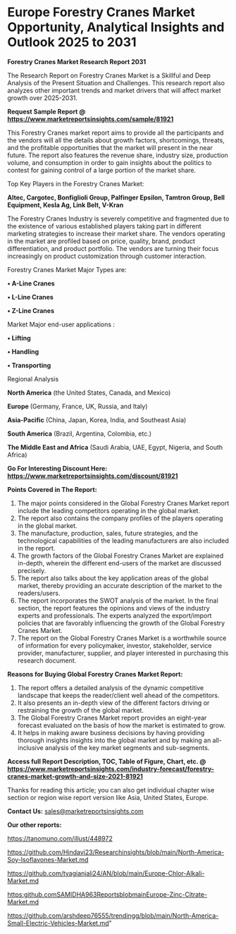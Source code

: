 # Europe Forestry Cranes Market Opportunity, Analytical Insights and Outlook 2025 to 2031

<strong>Forestry Cranes Market Research Report 2031</strong>

The Research Report on Forestry Cranes Market is a Skillful and Deep Analysis of the Present Situation and Challenges. This research report also analyzes other important trends and market drivers that will affect market growth over 2025-2031.

<strong>Request Sample Report @ <a href=https://www.marketreportsinsights.com/sample/81921>https://www.marketreportsinsights.com/sample/81921</a></strong>

This Forestry Cranes market report aims to provide all the participants and the vendors will all the details about growth factors, shortcomings, threats, and the profitable opportunities that the market will present in the near future. The report also features the revenue share, industry size, production volume, and consumption in order to gain insights about the politics to contest for gaining control of a large portion of the market share.

Top Key Players in the Forestry Cranes Market:

<strong>Altec, Cargotec, Bonfiglioli Group, Palfinger Epsilon, Tamtron Group, Bell Equipment, Kesla Ag, Link Belt, V-Kran</strong>

The Forestry Cranes Industry is severely competitive and fragmented due to the existence of various established players taking part in different marketing strategies to increase their market share. The vendors operating in the market are profiled based on price, quality, brand, product differentiation, and product portfolio. The vendors are turning their focus increasingly on product customization through customer interaction.

Forestry Cranes Market Major Types are:

<strong>• A-Line Cranes

• L-Line Cranes

• Z-Line Cranes</strong>

Market Major end-user applications :

<strong>• Lifting

• Handling

• Transporting</strong>

Regional Analysis

</u><strong><b>North America</b></strong> (the United States, Canada, and Mexico)

<strong><b>Europe </b></strong>(Germany, France, UK, Russia, and Italy)

<strong><b>Asia-Pacific</b></strong> (China, Japan, Korea, India, and Southeast Asia)

<strong><b>South America</b></strong> (Brazil, Argentina, Colombia, etc.)

<strong><b>The Middle East and Africa</b></strong> (Saudi Arabia, UAE, Egypt, Nigeria, and South Africa)

<strong>Go For Interesting Discount Here: <a href=https://www.marketreportsinsights.com/discount/81921>https://www.marketreportsinsights.com/discount/81921</a></strong>

<strong>Points Covered in The Report:</strong>
<ol>
  <li>The major points considered in the Global Forestry Cranes Market report include the leading competitors operating in the global market.</li>
  <li>The report also contains the company profiles of the players operating in the global market.</li>
  <li>The manufacture, production, sales, future strategies, and the technological capabilities of the leading manufacturers are also included in the report.</li>
  <li>The growth factors of the Global Forestry Cranes Market are explained in-depth, wherein the different end-users of the market are discussed precisely.</li>
  <li>The report also talks about the key application areas of the global market, thereby providing an accurate description of the market to the readers/users.</li>
  <li>The report incorporates the SWOT analysis of the market. In the final section, the report features the opinions and views of the industry experts and professionals. The experts analyzed the export/import policies that are favorably influencing the growth of the Global Forestry Cranes Market.</li>
  <li>The report on the Global Forestry Cranes Market is a worthwhile source of information for every policymaker, investor, stakeholder, service provider, manufacturer, supplier, and player interested in purchasing this research document.</li>
</ol>
<strong>Reasons for Buying Global Forestry Cranes Market Report:</strong>

<ol>
  <li>The report offers a detailed analysis of the dynamic competitive landscape that keeps the reader/client well ahead of the competitors.</li>
  <li>It also presents an in-depth view of the different factors driving or restraining the growth of the global market.</li>
  <li>The Global Forestry Cranes Market report provides an eight-year forecast evaluated on the basis of how the market is estimated to grow.</li>
  <li>It helps in making aware business decisions by having providing thorough insights insights into the global market and by making an all-inclusive analysis of the key market segments and sub-segments.</li>
</ol>
<strong>Access full Report Description, TOC, Table of Figure, Chart, etc. @ <a href=https://www.marketreportsinsights.com/industry-forecast/forestry-cranes-market-growth-and-size-2021-81921>https://www.marketreportsinsights.com/industry-forecast/forestry-cranes-market-growth-and-size-2021-81921</a></strong>


Thanks for reading this article; you can also get individual chapter wise section or region wise report version like Asia, United States, Europe.

<strong>Contact Us:</strong>
sales@marketreportsinsights.com

<strong>Our other reports:</strong>

<a href=https://tanomuno.com/illust/448972>https://tanomuno.com/illust/448972</a>

<a href=https://github.com/Hindavi23/Researchinsights/blob/main/North-America-Soy-Isoflavones-Market.md>https://github.com/Hindavi23/Researchinsights/blob/main/North-America-Soy-Isoflavones-Market.md</a>

<a href=https://github.com/tyagianjali24/AN/blob/main/Europe-Chlor-Alkali-Market.md>https://github.com/tyagianjali24/AN/blob/main/Europe-Chlor-Alkali-Market.md</a>

<a href=https:github.comSAMIDHA963ReportsblobmainEurope-Zinc-Citrate-Market.md>https:github.comSAMIDHA963ReportsblobmainEurope-Zinc-Citrate-Market.md</a>

<a href=https://github.com/arshdeep76555/trendingg/blob/main/North-America-Small-Electric-Vehicles-Market.md>https://github.com/arshdeep76555/trendingg/blob/main/North-America-Small-Electric-Vehicles-Market.md</a>"
